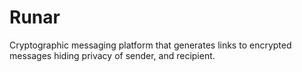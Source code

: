 # Runar
Cryptographic messaging platform that generates links to encrypted messages hiding privacy of sender, and recipient.  
